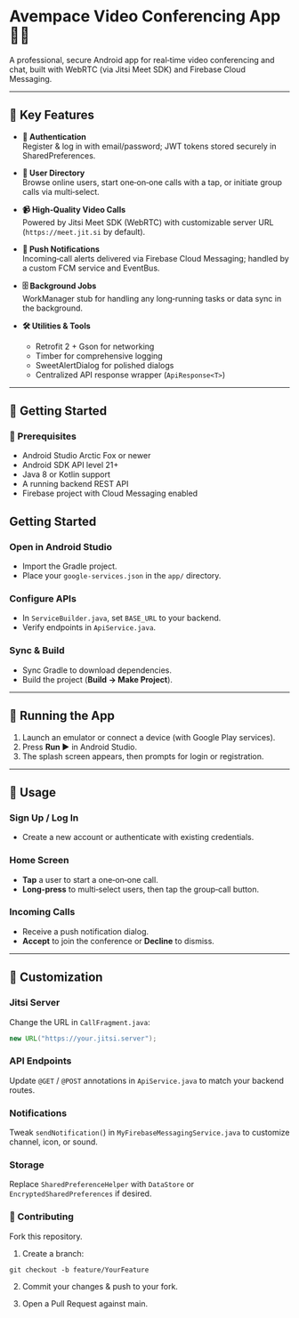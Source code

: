 # Avempace Video Conferencing App 🎥💬

A professional, secure Android app for real‑time video conferencing and chat, built with WebRTC (via Jitsi Meet SDK) and Firebase Cloud Messaging.

---

## 🚀 Key Features

- **🔐 Authentication**  
  Register & log in with email/password; JWT tokens stored securely in SharedPreferences.

- **👥 User Directory**  
  Browse online users, start one‑on‑one calls with a tap, or initiate group calls via multi‑select.

- **📹 High‑Quality Video Calls**  
  Powered by Jitsi Meet SDK (WebRTC) with customizable server URL (`https://meet.jit.si` by default).

- **🔔 Push Notifications**  
  Incoming‑call alerts delivered via Firebase Cloud Messaging; handled by a custom FCM service and EventBus.

- **🗄️ Background Jobs**  
  WorkManager stub for handling any long‑running tasks or data sync in the background.

- **🛠️ Utilities & Tools**  
  - Retrofit 2 + Gson for networking  
  - Timber for comprehensive logging  
  - SweetAlertDialog for polished dialogs  
  - Centralized API response wrapper (`ApiResponse<T>`)  

---

## 🎯 Getting Started

### 🔧 Prerequisites

- Android Studio Arctic Fox or newer  
- Android SDK API level 21+  
- Java 8 or Kotlin support  
- A running backend REST API  
- Firebase project with Cloud Messaging enabled
## Getting Started

### Open in Android Studio
- Import the Gradle project.  
- Place your `google‑services.json` in the `app/` directory.

### Configure APIs
- In `ServiceBuilder.java`, set `BASE_URL` to your backend.  
- Verify endpoints in `ApiService.java`.

### Sync & Build
- Sync Gradle to download dependencies.  
- Build the project (**Build → Make Project**).

---

## 🚀 Running the App
1. Launch an emulator or connect a device (with Google Play services).  
2. Press **Run ▶️** in Android Studio.  
3. The splash screen appears, then prompts for login or registration.

---

## 📖 Usage

### Sign Up / Log In
- Create a new account or authenticate with existing credentials.

### Home Screen
- **Tap** a user to start a one‑on‑one call.  
- **Long‑press** to multi‑select users, then tap the group‑call button.

### Incoming Calls
- Receive a push notification dialog.  
- **Accept** to join the conference or **Decline** to dismiss.

---

## 🔧 Customization

### Jitsi Server
Change the URL in `CallFragment.java`:
```java
new URL("https://your.jitsi.server");
```
### API Endpoints
Update `@GET` / `@POST` annotations in `ApiService.java` to match your backend routes.

### Notifications
Tweak `sendNotification(`) in ` MyFirebaseMessagingService.java ` to customize channel, icon, or sound.

### Storage
Replace `SharedPreferenceHelper` with `DataStore` or `EncryptedSharedPreferences` if desired.

### 🤝 Contributing
Fork this repository.

1. Create a branch:

```
git checkout -b feature/YourFeature
```
2. Commit your changes & push to your fork.

3. Open a Pull Request against main.



